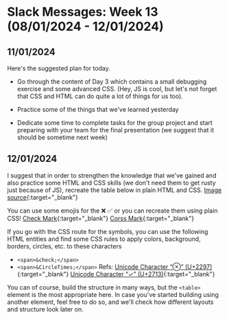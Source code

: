 # Slack Messages: Week 13 (08/01/2024 - 12/01/2024)

## 11/01/2024

  Here's the suggested plan for today.

  - Go through the content of Day 3 which contains a small debugging exercise and some advanced CSS. (Hey, JS is cool, but let's not forget that CSS and HTML can do quite a lot of things for us too).

  - Practice some of the things that we've learned yesterday

  - Dedicate some time to complete tasks for the group project and start preparing with your team for the final presentation (we suggest that it should be sometime next week)

## 12/01/2024

  I suggest that in order to strengthen the knowledge that we've gained
  and also practice some HTML and CSS skills (we don't need them to get
  rusty just because of JS), recreate the table below in plain HTML and CSS.
  [Image source](https://cdn.hashnode.com/res/hashnode/image/upload/v1658225167119/MxOGBQkWE.jpg?auto=compress,format&format=webp){:target="_blank"}

  You can use some emojis for the :x: :white_check_mark: or you can recreate them using plain CSS!
  [Check Mark](https://emojipedia.org/check-mark-button){:target="_blank"}
  [Corss Mark](https://emojipedia.org/cross-mark){:target="_blank"}

  If you go with the CSS route for the symbols, you can use the following HTML entities
  and find some CSS rules to apply colors, background, borders, circles, etc. to these characters
  - `<span>&check;</span>`
  - `<span>&CircleTimes;</span>`
  Refs:
  [Unicode Character “⊗” (U+2297)](https://www.compart.com/en/unicode/U+2297){:target="_blank"}
  [Unicode Character “✓” (U+2713)](https://www.compart.com/en/unicode/U+2713){:target="_blank"}

  You can of course, build the structure in many ways, but the `<table>` element is the most appropriate here.
  In case you've started building using another element, feel free to do so, and we'll check how different layouts
  and structure look later on.